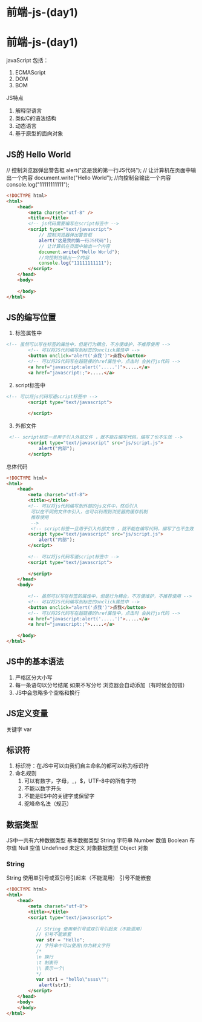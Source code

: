 # 前端-js-(day1)


# 前端-js-(day1)

javaScript 包括：

1. ECMAScript
2. DOM
3. BOM

JS特点

1. 解释型语言
2. 类似C的语法结构
3. 动态语言
4. 基于原型的面向对象

## JS的 Hello World

// 控制浏览器弹出警告框
alert("这是我的第一行JS代码");
// 让计算机在页面中输出一个内容
document.write("Hello World");
//向控制台输出一个内容
console.log("11111111111");

```html
<!DOCTYPE html>
<html>
	<head>
		<meta charset="utf-8" />
		<title></title>
		<!-- js代码需要编写在script标签中 -->
		<script type="text/javascript">
			// 控制浏览器弹出警告框
			alert("这是我的第一行JS代码");
			// 让计算机在页面中输出一个内容
			document.write("Hello World");
			//向控制台输出一个内容
			console.log("11111111111");
		</script>
	</head>
	<body>
		
	</body>
</html>

```

## JS的编写位置

1. 标签属性中

```html
<!-- 虽然可以写在标签的属性中，但是行为耦合，不方便维护，不推荐使用 -->
		<!-- 可以将JS代码编写到标签的onclick属性中 -->
		<button onclick="alert('点我')">点我</button>
		<!-- 可以将JS代码写在超链接的href属性中，点击时 会执行js代码 -->
		<a href="javascript:alert('.....')">.....</a>
		<a href="javascript:;">.....</a>
```

2. script标签中

```html
<!-- 可以将js代码写道script标签中 -->
		<script type="text/javascript">
			
		</script>
```

3. 外部文件

```html
 <!-- script标签一旦用于引入外部文件 ，就不能在编写代码，编写了也不生效 -->
		<script type="text/javascript" src="js/script.js">
			alert("内部");
		</script>
```

总体代码

```html
<!DOCTYPE html>
<html>
	<head>
		<meta charset="utf-8">
		<title></title>
		<!-- 可以将js代码编写到外部的js文件中，然后引入
		 可以在不同的文件中引入，也可以利用到浏览器的缓存机制
		 推荐使用
		 -->
		 <!-- script标签一旦用于引入外部文件 ，就不能在编写代码，编写了也不生效 -->
		<script type="text/javascript" src="js/script.js">
			alert("内部");
		</script>
		
		<!-- 可以将js代码写道script标签中 -->
		<script type="text/javascript">
			
		</script>
	</head>
	<body>
		
		<!-- 虽然可以写在标签的属性中，但是行为耦合，不方便维护，不推荐使用 -->
		<!-- 可以将JS代码编写到标签的onclick属性中 -->
		<button onclick="alert('点我')">点我</button>
		<!-- 可以将JS代码写在超链接的href属性中，点击时 会执行js代码 -->
		<a href="javascript:alert('.....')">.....</a>
		<a href="javascript:;">.....</a>
		
	</body>
</html>

```

## JS中的基本语法

1. 严格区分大小写
2. 每一条语句以分号结尾 如果不写分号 浏览器会自动添加（有时候会加错）
3. JS中会忽略多个空格和换行

## JS定义变量

关键字 var

## 标识符

1.  标识符：在JS中可以由我们自主命名的都可以称为标识符
2. 命名规则
   1. 可以有数字，字母，_，$，UTF-8中的所有字符
   2. 不能以数字开头
   3. 不能是ES中的关键字或保留字
   4. 驼峰命名法（规范）

## 数据类型

JS中一共有六种数据类型
				基本数据类型
					String 字符串
					Number	数值
					Boolean 布尔值
					Null 空值
					Undefined 未定义
				对象数据类型
					Object 对象

### String

String 使用单引号或双引号引起来（不能混用）
 引号不能嵌套

```html
<!DOCTYPE html>
<html>
	<head>
		<meta charset="utf-8">
		<title></title>
		<script type="text/javascript">
			
		   // String 使用单引号或双引号引起来（不能混用）
		   // 引号不能嵌套
		   var str = "Hello";
		   // 字符串中可以使用\作为转义字符
		   /*
		   \n 换行
		   \t 制表符
		   \\ 表示一个\
		   */
		   var str1 = "hello\"ssss\"";
		    alert(str1);
		</script>
	</head>
	<body>
	</body>
</html>
```


